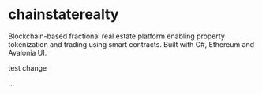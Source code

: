 # chainstaterealty
Blockchain-based fractional real estate platform enabling property tokenization and trading using smart contracts. Built with C#, Ethereum and Avalonia UI.

test change

...